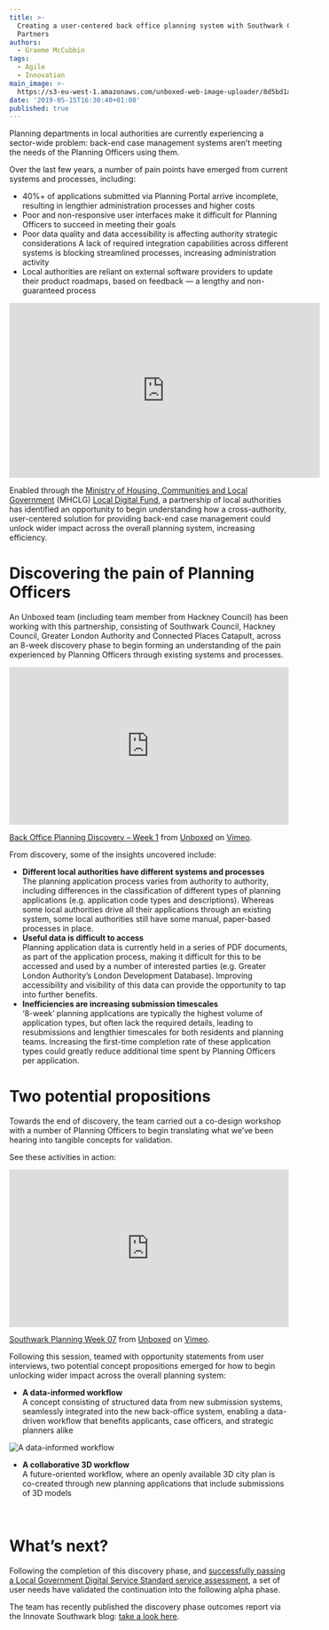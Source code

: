 ```yaml
---
title: >-
  Creating a user-centered back office planning system with Southwark Council &
  Partners 
authors:
  - Graeme McCubbin
tags:
  - Agile
  - Innovation
main_image: >-
  https://s3-eu-west-1.amazonaws.com/unboxed-web-image-uploader/8d5bd1ac6ba51b280ad2525dae5e84f1.png
date: '2019-05-15T16:30:40+01:00'
published: true
---
```

Planning departments in local authorities are currently experiencing a sector-wide problem: back-end case management systems aren’t meeting the needs of the Planning Officers using them.<br/>

Over the last few years, a number of pain points have emerged from current systems and processes, including:<br/>

* 40%+ of applications submitted via Planning Portal arrive incomplete, resulting in lengthier administration processes and higher costs
* Poor and non-responsive user interfaces make it difficult for Planning Officers to succeed in meeting their goals
* Poor data quality and data accessibility is affecting authority strategic considerations
  A lack of required integration capabilities across different systems is blocking streamlined processes, increasing administration activity
* Local authorities are reliant on external software providers to update their product roadmaps, based on feedback — a lengthy and non-guaranteed process

<iframe width="560" height="315" src="https://www.youtube.com/embed/54Z5X23MYg8" frameborder="0" allow="accelerometer; autoplay; encrypted-media; gyroscope; picture-in-picture" allowfullscreen></iframe>

Enabled through the [Ministry of Housing, Communities and Local Government](https://www.gov.uk/government/organisations/ministry-of-housing-communities-and-local-government) (MHCLG) [Local Digital Fund](https://localdigital.gov.uk/fund/), a partnership of local authorities has identified an opportunity to begin understanding how a cross-authority, user-centered solution for providing back-end case management could unlock wider impact across the overall planning system, increasing efficiency.<br/>

# Discovering the pain of Planning Officers

An Unboxed team (including team member from Hackney Council) has been working with this partnership, consisting of Southwark Council, Hackney Council, Greater London Authority and Connected Places Catapult, across an 8-week discovery phase to begin forming an understanding of the pain experienced by Planning Officers through existing systems and processes.<br/>

<div style="padding:56.25% 0 0 0;position:relative;"><iframe src="https://player.vimeo.com/video/319511844" style="position:absolute;top:0;left:0;width:100%;height:100%;" frameborder="0" allow="autoplay; fullscreen" allowfullscreen></iframe></div><script src="https://player.vimeo.com/api/player.js"></script>

<p><a href="https://vimeo.com/319511844">Back Office Planning Discovery &ndash; Week 1</a> from <a href="https://vimeo.com/ubxd">Unboxed</a> on <a href="https://vimeo.com">Vimeo</a>.</p>

From discovery, some of the insights uncovered include:<br/>

* **Different local authorities have different systems and processes<br/>**
  The planning application process varies from authority to authority, including differences in the classification of different types of planning applications (e.g. application code types and descriptions). Whereas some local authorities drive all their applications through an existing system, some local authorities still have some manual, paper-based processes in place.<br/>
* **Useful data is difficult to access<br/>**
  Planning application data is currently held in a series of PDF documents, as part of the application process, making it difficult for this to be accessed and used by a number of interested parties (e.g. Greater London Authority’s London Development Database). Improving accessibility and visibility of this data can provide the opportunity to tap into further benefits.<br/>
* **Inefficiencies are increasing submission timescales<br/>**
  ‘8-week’ planning applications are typically the highest volume of application types, but often lack the required details, leading to resubmissions and lengthier timescales for both residents and planning teams. Increasing the first-time completion rate of these application types could greatly reduce additional time spent by Planning Officers per application.<br/>

# Two potential propositions

Towards the end of discovery, the team carried out a co-design workshop with a number of Planning Officers to begin translating what we’ve been hearing into tangible concepts for validation.<br/>

See these activities in action:<br/>

<div style="padding:56.25% 0 0 0;position:relative;"><iframe src="https://player.vimeo.com/video/328530652" style="position:absolute;top:0;left:0;width:100%;height:100%;" frameborder="0" allow="autoplay; fullscreen" allowfullscreen></iframe></div><script src="https://player.vimeo.com/api/player.js"></script>

<p><a href="https://vimeo.com/328530652">Southwark Planning Week 07</a> from <a href="https://vimeo.com/ubxd">Unboxed</a> on <a href="https://vimeo.com">Vimeo</a>.</p>

Following this session, teamed with opportunity statements from user interviews, two potential concept propositions emerged for how to begin unlocking wider impact across the overall planning system:<br/>

* **A data-informed workflow<br/>**
  A concept consisting of structured data from new submission systems, seamlessly integrated into the new back-office system, enabling a data-driven workflow that benefits applicants, case officers, and strategic planners alike

![A data-informed workflow](https://s3-eu-west-1.amazonaws.com/unboxed-web-image-uploader/6c01990f56303d84b51754137baf8d7b.png)

* **A collaborative 3D workflow<br/>**
  A future-oriented workflow, where an openly available 3D city plan is co-created through new planning applications that include submissions of 3D models<br/>

<br/>

# What’s next?

Following the completion of this discovery phase, and [successfully passing a Local Government Digital Service Standard service assessment](https://localgov.digital/wp-content/uploads/2019/05/GLA-LGDSS-review-_-Back-office-planning-service-Discovery.pdf), a set of user needs have validated the continuation into the following alpha phase.

The team has recently published the discovery phase outcomes report via the Innovate Southwark blog: [take a look here](https://www.southwark.gov.uk/innovate/collabrative-project/planning-back-office?chapter=11).
